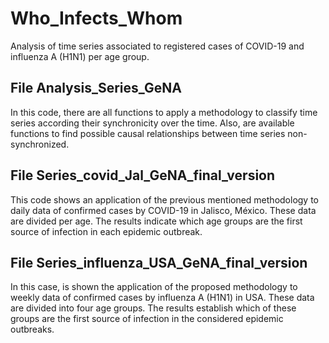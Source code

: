 # Who_Infects_Whom
 Analysis of time series associated to registered cases of COVID-19 and influenza A (H1N1) per age group.
 ## File Analysis_Series_GeNA
 In this code, there are all functions to apply a methodology to classify time series according their synchronicity over the time. Also, are available functions to find possible causal relationships between time series non-synchronized.
 ## File Series_covid_Jal_GeNA_final_version
 This code shows an application of the previous mentioned methodology to daily data of confirmed cases by COVID-19 in Jalisco, México. These data are divided per age. The results indicate which age groups are the first source of infection in each epidemic outbreak.
 ## File Series_influenza_USA_GeNA_final_version
 In this case, is shown the application of the proposed methodology to weekly data of confirmed cases by influenza A (H1N1) in USA. These data are divided into four age groups. The results establish which of these groups are the first source of infection in the considered epidemic outbreaks.
